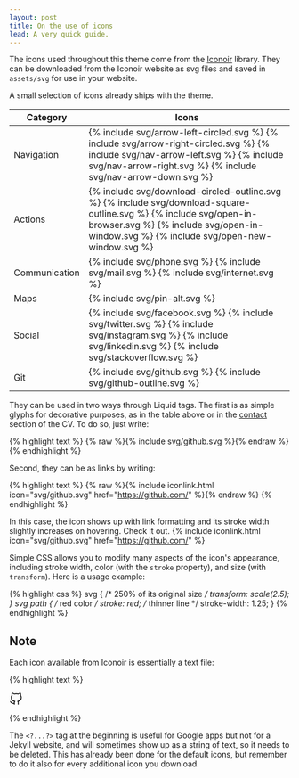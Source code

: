 ```yaml
---
layout: post
title: On the use of icons
lead: A very quick guide.
---
```


The icons used throughout this theme come from the [Iconoir](https://iconoir.com/) library. They can be downloaded from the Iconoir website as svg files and saved in `assets/svg` for use in your website.

A small selection of icons already ships with the theme.

<table class="table">
  <thead>
    <tr>
      <th>Category</th>
      <th>Icons</th>
    </tr>
  </thead>
  <tbody>
    <tr>
      <td>Navigation</td>
      <td>{% include svg/arrow-left-circled.svg %} {% include svg/arrow-right-circled.svg %} {% include svg/nav-arrow-left.svg %} {% include svg/nav-arrow-right.svg %} {% include svg/nav-arrow-down.svg %}</td>
    </tr>
    <tr>
      <td>Actions</td>
      <td>{% include svg/download-circled-outline.svg %} {% include svg/download-square-outline.svg %} {% include svg/open-in-browser.svg %} {% include svg/open-in-window.svg %} {% include svg/open-new-window.svg %}</td>
    </tr>
    <tr>
      <td>Communication</td>
      <td>{% include svg/phone.svg %} {% include svg/mail.svg %} {% include svg/internet.svg %}</td>
    </tr>
    <tr>
      <td>Maps</td>
      <td>{% include svg/pin-alt.svg %}</td>
    </tr>
    <tr>
      <td>Social</td>
      <td>{% include svg/facebook.svg %} {% include svg/twitter.svg %} {% include svg/instagram.svg %} {% include svg/linkedin.svg %} {% include svg/stackoverflow.svg %}</td>
    </tr>
    <tr>
      <td>Git</td>
      <td>{% include svg/github.svg %} {% include svg/github-outline.svg %}</td>
    </tr>
  </tbody>
</table>

They can be used in two ways through Liquid tags. The first is as simple glyphs for decorative purposes, as in the table above or in the [contact](/cv) section of the CV. To do so, just write:

{% highlight text %}
{% raw %}{% include svg/github.svg %}{% endraw %}
{% endhighlight %}

Second, they can be as links by writing:

{% highlight text %}
{% raw %}{% include iconlink.html icon="svg/github.svg" href="https://github.com/" %}{% endraw %}
{% endhighlight %}

In this case, the icon shows up with link formatting and its stroke width slightly increases on hovering. Check it out. {% include iconlink.html icon="svg/github.svg" href="https://github.com/" %}

Simple CSS allows you to modify many aspects of the icon's appearance, including stroke width, color (with the `stroke` property), and size (with `transform`). Here is a usage example:

{% highlight css %}
svg {
  /* 250% of its original size */
  transform: scale(2.5);
  }
svg path {
    /* red color */
    stroke: red;
    /* thinner line */
    stroke-width: 1.25;
  }
{% endhighlight %}

## Note

Each icon available from Iconoir is essentially a text file:

{% highlight text %}

<?xml version="1.0" encoding="UTF-8"?><svg width="24px" height="24px" stroke-width="1.5" viewBox="0 0 24 24" fill="none" xmlns="http://www.w3.org/2000/svg" color="#000000"><path d="M16 22.027v-2.87a3.37 3.37 0 00-.94-2.61c3.14-.35 6.44-1.54 6.44-7a5.44 5.44 0 00-1.5-3.75 5.07 5.07 0 00-.09-3.77s-1.18-.35-3.91 1.48a13.38 13.38 0 00-7 0c-2.73-1.83-3.91-1.48-3.91-1.48A5.07 5.07 0 005 5.797a5.44 5.44 0 00-1.5 3.78c0 5.42 3.3 6.61 6.44 7a3.37 3.37 0 00-.94 2.58v2.87M9 20.027c-3 .973-5.5 0-7-3" stroke="#000000" stroke-width="1.5" stroke-linecap="round" stroke-linejoin="round"></path></svg>

{% endhighlight %}

The `<?...?>` tag at the beginning is useful for Google apps but not for a Jekyll website, and will sometimes show up as a string of text, so it needs to be deleted. This has already been done for the default icons, but remember to do it also for every additional icon you download.

